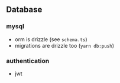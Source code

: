 ## Database

### mysql

- orm is drizzle (see `schema.ts`)
- migrations are drizzle too (`yarn db:push`)

### authentication

- jwt
